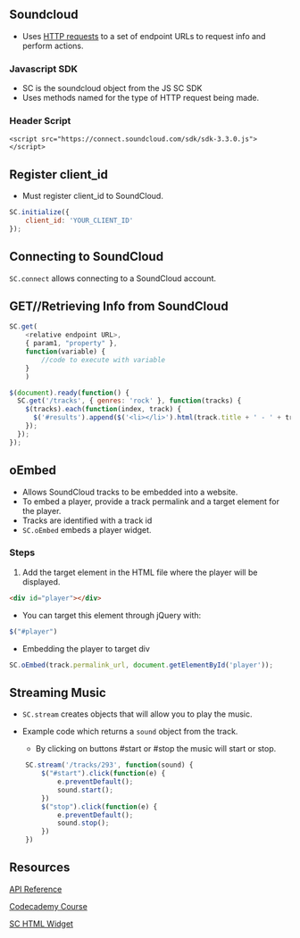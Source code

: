 ## Soundcloud

* Uses [HTTP requests](web-dev.md#HTTP-Requests) to a set of endpoint URLs to request info and perform actions.

### Javascript SDK

* SC is the soundcloud object from the JS SC SDK
* Uses methods named for the type of HTTP request being made.

### Header Script
`<script src="https://connect.soundcloud.com/sdk/sdk-3.3.0.js"></script>`

## Register client_id
* Must register client_id to SoundCloud.
```js
SC.initialize({
    client_id: 'YOUR_CLIENT_ID'
});
```

## Connecting to SoundCloud
`SC.connect` allows connecting to a SoundCloud account.

## GET//Retrieving Info from SoundCloud
```js
SC.get(
    <relative endpoint URL>,
    { param1, "property" },
    function(variable) {
        //code to execute with variable
    }
    )
```

```js
$(document).ready(function() {
  SC.get('/tracks', { genres: 'rock' }, function(tracks) {
    $(tracks).each(function(index, track) {
      $('#results').append($('<li></li>').html(track.title + ' - ' + track.genre));
    });
  });
});
```

## oEmbed

* Allows SoundCloud tracks to be embedded into a website.
* To embed a player, provide a track permalink and a target element for the player.
* Tracks are identified with a track id
* `SC.oEmbed` embeds a player widget.

### Steps
1. Add the target element in the HTML file where the player will be displayed.
```html
<div id="player"></div>
```
* You can target this element through jQuery with:
```js
$("#player")
```
* Embedding the player to target div
```js
SC.oEmbed(track.permalink_url, document.getElementById('player'));
```

## Streaming Music
* `SC.stream` creates objects that will allow you to play the music.

* Example code which returns a `sound` object from the track.
  * By clicking on buttons #start or #stop the music will start or stop.
```js
    SC.stream('/tracks/293', function(sound) {
        $("#start").click(function(e) {
            e.preventDefault();
            sound.start();
        })
        $("stop").click(function(e) {
            e.preventDefault();
            sound.stop();        
        })
    })
```

## Resources

[API Reference](https://developers.soundcloud.com/docs/api/html5-widget#api)

[Codecademy Course](https://www.codecademy.com/courses/javascript-intermediate-en-txGOj/0/1)

[SC HTML Widget](https://developers.soundcloud.com/blog/html5-widget-api)
